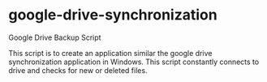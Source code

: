 # google-drive-synchronization
Google Drive Backup Script

This script is to create an application similar the google drive synchronization application in Windows. This script constantly connects to drive  and checks for new or deleted files.
